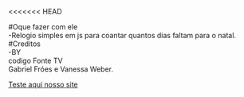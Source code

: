 <<<<<<< HEAD

#Oque fazer com ele<br>
-Relogio simples em js para coantar quantos dias faltam para o natal.<br>
#Creditos<br>
-BY<br>
codigo Fonte TV<br>
Gabriel Fróes e Vanessa Weber.<br>

[Teste aqui nosso site](https://shadowruge.github.io/relogiodenatal/)
